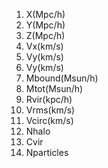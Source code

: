 1. X(Mpc/h)      
2. Y(Mpc/h)      
3. Z(Mpc/h)     
4. Vx(km/s)
5. Vy(km/s)
6. Vy(km/s)
7. Mbound(Msun/h)
8. Mtot(Msun/h)
9. Rvir(kpc/h) 
10. Vrms(km/s) 
11. Vcirc(km/s)   
12. Nhalo  
13. Cvir    
14. Nparticles

